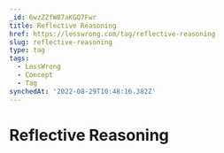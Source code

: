 ```yaml
---
_id: 6wzZZfW87aKGQ7Fwr
title: Reflective Reasoning
href: https://lesswrong.com/tag/reflective-reasoning
slug: reflective-reasoning
type: tag
tags:
  - LessWrong
  - Concept
  - Tag
synchedAt: '2022-08-29T10:48:16.382Z'
---
```

# Reflective Reasoning


